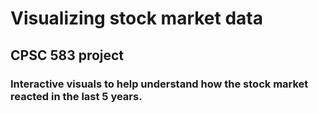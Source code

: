 # Visualizing stock market data

## CPSC 583 project

### Interactive visuals to help understand how the stock market reacted in the last 5 years.
